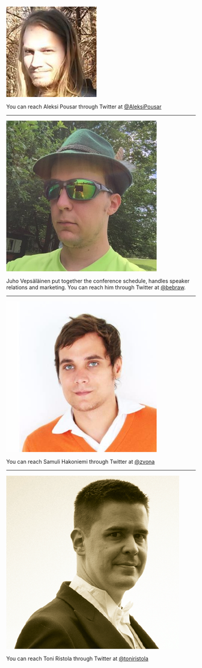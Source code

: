 ![Aleksi Pousar|100|100|author-photo](assets/img/speakers/aleksi.jpg)

You can reach Aleksi Pousar through Twitter at [@AleksiPousar](https://twitter.com/AleksiPousar)

---

![Juho Vepsäläinen|100|100|author-photo](assets/img/speakers/juho.jpg)

Juho Vepsäläinen put together the conference schedule, handles speaker relations and marketing. You can reach him through Twitter at [@bebraw](https://twitter.com/bebraw).

---

![Samuli Hakoniemi|100|100|author-photo](assets/img/speakers/samuli.jpg)

You can reach Samuli Hakoniemi through Twitter at [@zvona](https://twitter.com/zvona)

---

![Toni Ristola|100|100|author-photo](assets/img/speakers/toni.png)

You can reach Toni Ristola through Twitter at [@toniristola](https://twitter.com/toniristola)

